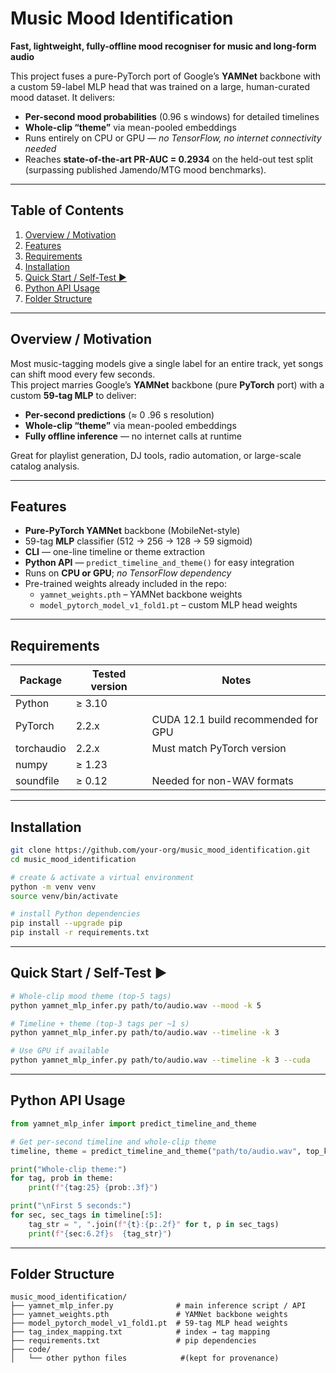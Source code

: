 # Music Mood Identification  
**Fast, lightweight, fully-offline mood recogniser for music and long-form audio**

This project fuses a pure-PyTorch port of Google’s **YAMNet** backbone with a
custom 59-label MLP head that was trained on a large, human-curated mood
dataset.  It delivers:

* **Per-second mood probabilities** (0.96 s windows) for detailed timelines  
* **Whole-clip “theme”** via mean-pooled embeddings  
* Runs entirely on CPU or GPU — *no TensorFlow, no internet connectivity needed*  
* Reaches **state-of-the-art PR-AUC = 0.2934** on the held-out test split
  (surpassing published Jamendo/MTG mood benchmarks).
---

## Table of Contents
1. [Overview / Motivation](#overview--motivation)  
2. [Features](#features)  
3. [Requirements](#requirements)  
4. [Installation](#installation)  
5. [Quick Start / Self-Test ▶️](#quick-start--self-test-)  
6. [Python API Usage](#python-api-usage)  
7. [Folder Structure](#folder-structure)  

---

## Overview / Motivation<a id="overview--motivation"></a>

Most music-tagging models give a single label for an entire track, yet songs can shift mood every few seconds.  
This project marries Google’s **YAMNet** backbone (pure **PyTorch** port) with a custom **59-tag MLP** to deliver:

* **Per-second predictions** (≈ 0 .96 s resolution)  
* **Whole-clip “theme”** via mean-pooled embeddings  
* **Fully offline inference** — no internet calls at runtime  

Great for playlist generation, DJ tools, radio automation, or large-scale catalog analysis.

---

## Features<a id="features"></a>

* **Pure-PyTorch YAMNet** backbone (MobileNet-style)  
* 59-tag **MLP** classifier (512 → 256 → 128 → 59 sigmoid)  
* **CLI** — one-line timeline or theme extraction  
* **Python API** — `predict_timeline_and_theme()` for easy integration  
* Runs on **CPU or GPU**; *no TensorFlow dependency*  
* Pre-trained weights already included in the repo:  
  * `yamnet_weights.pth` – YAMNet backbone weights  
  * `model_pytorch_model_v1_fold1.pt` – custom MLP head weights  

---

## Requirements<a id="requirements"></a>

| Package     | Tested version | Notes                                  |
|-------------|---------------|----------------------------------------|
| Python      | ≥ 3.10        |                                        |
| PyTorch     | 2.2.x         | CUDA 12.1 build recommended for GPU    |
| torchaudio  | 2.2.x         | Must match PyTorch version             |
| numpy       | ≥ 1.23        |                                        |
| soundfile   | ≥ 0.12        | Needed for non-WAV formats             |

---

## Installation<a id="installation"></a>

```bash
git clone https://github.com/your-org/music_mood_identification.git
cd music_mood_identification

# create & activate a virtual environment
python -m venv venv
source venv/bin/activate

# install Python dependencies
pip install --upgrade pip
pip install -r requirements.txt

```             
---

## Quick Start / Self-Test ▶️<a id="quick-start--self-test-"></a>

```bash
# Whole-clip mood theme (top-5 tags)
python yamnet_mlp_infer.py path/to/audio.wav --mood -k 5

# Timeline + theme (top-3 tags per ~1 s)
python yamnet_mlp_infer.py path/to/audio.wav --timeline -k 3

# Use GPU if available
python yamnet_mlp_infer.py path/to/audio.wav --timeline -k 3 --cuda

```

---

## Python API Usage<a id="python-api-usage"></a>

```python
from yamnet_mlp_infer import predict_timeline_and_theme

# Get per-second timeline and whole-clip theme
timeline, theme = predict_timeline_and_theme("path/to/audio.wav", top_k=3)

print("Whole-clip theme:")
for tag, prob in theme:
    print(f"{tag:25} {prob:.3f}")

print("\nFirst 5 seconds:")
for sec, sec_tags in timeline[:5]:
    tag_str = ", ".join(f"{t}:{p:.2f}" for t, p in sec_tags)
    print(f"{sec:6.2f}s  {tag_str}")

```
---

## Folder Structure<a id="folder-structure"></a>

```text
music_mood_identification/
├── yamnet_mlp_infer.py              # main inference script / API
├── yamnet_weights.pth               # YAMNet backbone weights
├── model_pytorch_model_v1_fold1.pt  # 59-tag MLP head weights
├── tag_index_mapping.txt            # index → tag mapping
├── requirements.txt                 # pip dependencies
├── code/
│   └── other python files            #(kept for provenance)
```